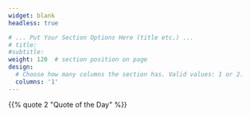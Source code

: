 ```yaml
---
widget: blank
headless: true

# ... Put Your Section Options Here (title etc.) ...
# title:
#subtitle:
weight: 120  # section position on page
design:
  # Choose how many columns the section has. Valid values: 1 or 2.
  columns: '1'
---
```

{{% quote 2 "Quote of the Day" %}}
